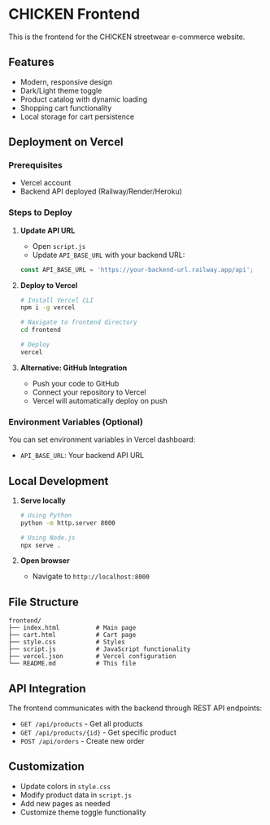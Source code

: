 # CHICKEN Frontend

This is the frontend for the CHICKEN streetwear e-commerce website.

## Features

- Modern, responsive design
- Dark/Light theme toggle
- Product catalog with dynamic loading
- Shopping cart functionality
- Local storage for cart persistence

## Deployment on Vercel

### Prerequisites
- Vercel account
- Backend API deployed (Railway/Render/Heroku)

### Steps to Deploy

1. **Update API URL**
   - Open `script.js`
   - Update `API_BASE_URL` with your backend URL:
   ```javascript
   const API_BASE_URL = 'https://your-backend-url.railway.app/api';
   ```

2. **Deploy to Vercel**
   ```bash
   # Install Vercel CLI
   npm i -g vercel
   
   # Navigate to frontend directory
   cd frontend
   
   # Deploy
   vercel
   ```

3. **Alternative: GitHub Integration**
   - Push your code to GitHub
   - Connect your repository to Vercel
   - Vercel will automatically deploy on push

### Environment Variables (Optional)
You can set environment variables in Vercel dashboard:
- `API_BASE_URL`: Your backend API URL

## Local Development

1. **Serve locally**
   ```bash
   # Using Python
   python -m http.server 8000
   
   # Using Node.js
   npx serve .
   ```

2. **Open browser**
   - Navigate to `http://localhost:8000`

## File Structure

```
frontend/
├── index.html          # Main page
├── cart.html           # Cart page
├── style.css           # Styles
├── script.js           # JavaScript functionality
├── vercel.json         # Vercel configuration
└── README.md           # This file
```

## API Integration

The frontend communicates with the backend through REST API endpoints:

- `GET /api/products` - Get all products
- `GET /api/products/{id}` - Get specific product
- `POST /api/orders` - Create new order

## Customization

- Update colors in `style.css`
- Modify product data in `script.js`
- Add new pages as needed
- Customize theme toggle functionality 